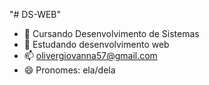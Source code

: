 "# DS-WEB" 

- 🔭 Cursando Desenvolvimento de Sistemas
- 🌱 Estudando desenvolvimento web
- 📫 olivergiovanna57@gmail.com
- 😄 Pronomes: ela/dela

